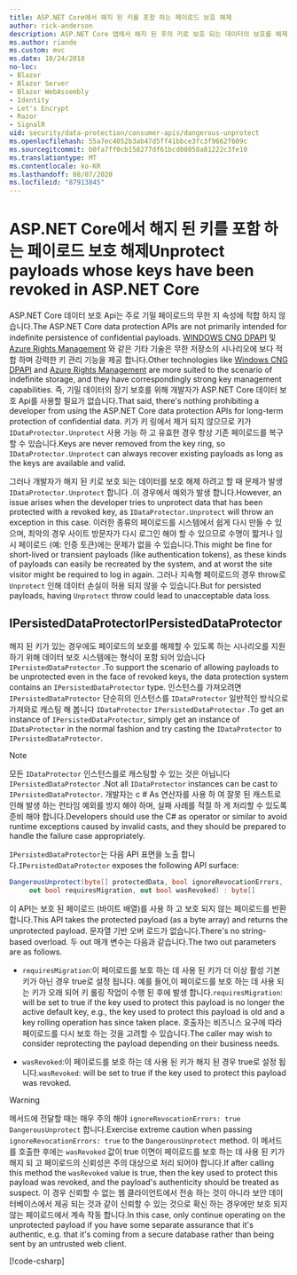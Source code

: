 ```yaml
---
title: ASP.NET Core에서 해지 된 키를 포함 하는 페이로드 보호 해제
author: rick-anderson
description: ASP.NET Core 앱에서 해지 된 후의 키로 보호 되는 데이터의 보호를 해제 하는 방법을 알아봅니다.
ms.author: riande
ms.custom: mvc
ms.date: 10/24/2018
no-loc:
- Blazor
- Blazor Server
- Blazor WebAssembly
- Identity
- Let's Encrypt
- Razor
- SignalR
uid: security/data-protection/consumer-apis/dangerous-unprotect
ms.openlocfilehash: 55a7ec4052b3ab47d5ff41bbce3fc3f9662f609c
ms.sourcegitcommit: b0fa7ff0cb158277df61bcd08058a81222c3fe10
ms.translationtype: MT
ms.contentlocale: ko-KR
ms.lasthandoff: 08/07/2020
ms.locfileid: "87913845"
---
```

# <a name="unprotect-payloads-whose-keys-have-been-revoked-in-aspnet-core"></a><span data-ttu-id="ecace-103">ASP.NET Core에서 해지 된 키를 포함 하는 페이로드 보호 해제</span><span class="sxs-lookup"><span data-stu-id="ecace-103">Unprotect payloads whose keys have been revoked in ASP.NET Core</span></span>

<a name="data-protection-consumer-apis-dangerous-unprotect"></a>

<span data-ttu-id="ecace-104">ASP.NET Core 데이터 보호 Api는 주로 기밀 페이로드의 무한 지 속성에 적합 하지 않습니다.</span><span class="sxs-lookup"><span data-stu-id="ecace-104">The ASP.NET Core data protection APIs are not primarily intended for indefinite persistence of confidential payloads.</span></span> <span data-ttu-id="ecace-105">[WINDOWS CNG DPAPI](/windows/win32/seccng/cng-dpapi) 및 [Azure Rights Management](/rights-management/) 와 같은 기타 기술은 무한 저장소의 시나리오에 보다 적합 하며 강력한 키 관리 기능을 제공 합니다.</span><span class="sxs-lookup"><span data-stu-id="ecace-105">Other technologies like [Windows CNG DPAPI](/windows/win32/seccng/cng-dpapi) and [Azure Rights Management](/rights-management/) are more suited to the scenario of indefinite storage, and they have correspondingly strong key management capabilities.</span></span> <span data-ttu-id="ecace-106">즉, 기밀 데이터의 장기 보호를 위해 개발자가 ASP.NET Core 데이터 보호 Api를 사용할 필요가 없습니다.</span><span class="sxs-lookup"><span data-stu-id="ecace-106">That said, there's nothing prohibiting a developer from using the ASP.NET Core data protection APIs for long-term protection of confidential data.</span></span> <span data-ttu-id="ecace-107">키가 키 링에서 제거 되지 않으므로 키가 `IDataProtector.Unprotect` 사용 가능 하 고 유효한 경우 항상 기존 페이로드를 복구할 수 있습니다.</span><span class="sxs-lookup"><span data-stu-id="ecace-107">Keys are never removed from the key ring, so `IDataProtector.Unprotect` can always recover existing payloads as long as the keys are available and valid.</span></span>

<span data-ttu-id="ecace-108">그러나 개발자가 해지 된 키로 보호 되는 데이터를 보호 해제 하려고 할 때 문제가 발생 `IDataProtector.Unprotect` 합니다 .이 경우에서 예외가 발생 합니다.</span><span class="sxs-lookup"><span data-stu-id="ecace-108">However, an issue arises when the developer tries to unprotect data that has been protected with a revoked key, as `IDataProtector.Unprotect` will throw an exception in this case.</span></span> <span data-ttu-id="ecace-109">이러한 종류의 페이로드를 시스템에서 쉽게 다시 만들 수 있으며, 최악의 경우 사이트 방문자가 다시 로그인 해야 할 수 있으므로 수명이 짧거나 임시 페이로드 (예: 인증 토큰)에는 문제가 없을 수 있습니다.</span><span class="sxs-lookup"><span data-stu-id="ecace-109">This might be fine for short-lived or transient payloads (like authentication tokens), as these kinds of payloads can easily be recreated by the system, and at worst the site visitor might be required to log in again.</span></span> <span data-ttu-id="ecace-110">그러나 지속형 페이로드의 경우 throw로 `Unprotect` 인해 데이터 손실이 허용 되지 않을 수 있습니다.</span><span class="sxs-lookup"><span data-stu-id="ecace-110">But for persisted payloads, having `Unprotect` throw could lead to unacceptable data loss.</span></span>

## <a name="ipersisteddataprotector"></a><span data-ttu-id="ecace-111">IPersistedDataProtector</span><span class="sxs-lookup"><span data-stu-id="ecace-111">IPersistedDataProtector</span></span>

<span data-ttu-id="ecace-112">해지 된 키가 있는 경우에도 페이로드의 보호를 해제할 수 있도록 하는 시나리오를 지원 하기 위해 데이터 보호 시스템에는 형식이 포함 되어 있습니다 `IPersistedDataProtector` .</span><span class="sxs-lookup"><span data-stu-id="ecace-112">To support the scenario of allowing payloads to be unprotected even in the face of revoked keys, the data protection system contains an `IPersistedDataProtector` type.</span></span> <span data-ttu-id="ecace-113">인스턴스를 가져오려면 `IPersistedDataProtector` 단순히의 인스턴스를 `IDataProtector` 일반적인 방식으로 가져와로 캐스팅 해 봅니다 `IDataProtector` `IPersistedDataProtector` .</span><span class="sxs-lookup"><span data-stu-id="ecace-113">To get an instance of `IPersistedDataProtector`, simply get an instance of `IDataProtector` in the normal fashion and try casting the `IDataProtector` to `IPersistedDataProtector`.</span></span>

> [!NOTE]
> <span data-ttu-id="ecace-114">모든 `IDataProtector` 인스턴스를로 캐스팅할 수 있는 것은 아닙니다 `IPersistedDataProtector` .</span><span class="sxs-lookup"><span data-stu-id="ecace-114">Not all `IDataProtector` instances can be cast to `IPersistedDataProtector`.</span></span> <span data-ttu-id="ecace-115">개발자는 c # As 연산자를 사용 하 여 잘못 된 캐스트로 인해 발생 하는 런타임 예외를 방지 해야 하며, 실패 사례를 적절 하 게 처리할 수 있도록 준비 해야 합니다.</span><span class="sxs-lookup"><span data-stu-id="ecace-115">Developers should use the C# as operator or similar to avoid runtime exceptions caused by invalid casts, and they should be prepared to handle the failure case appropriately.</span></span>

<span data-ttu-id="ecace-116">`IPersistedDataProtector`는 다음 API 표면을 노출 합니다.</span><span class="sxs-lookup"><span data-stu-id="ecace-116">`IPersistedDataProtector` exposes the following API surface:</span></span>

```csharp
DangerousUnprotect(byte[] protectedData, bool ignoreRevocationErrors,
     out bool requiresMigration, out bool wasRevoked) : byte[]
```

<span data-ttu-id="ecace-117">이 API는 보호 된 페이로드 (바이트 배열)를 사용 하 고 보호 되지 않는 페이로드를 반환 합니다.</span><span class="sxs-lookup"><span data-stu-id="ecace-117">This API takes the protected payload (as a byte array) and returns the unprotected payload.</span></span> <span data-ttu-id="ecace-118">문자열 기반 오버 로드가 없습니다.</span><span class="sxs-lookup"><span data-stu-id="ecace-118">There's no string-based overload.</span></span> <span data-ttu-id="ecace-119">두 out 매개 변수는 다음과 같습니다.</span><span class="sxs-lookup"><span data-stu-id="ecace-119">The two out parameters are as follows.</span></span>

* <span data-ttu-id="ecace-120">`requiresMigration`:이 페이로드를 보호 하는 데 사용 된 키가 더 이상 활성 기본 키가 아닌 경우 true로 설정 됩니다. 예를 들어,이 페이로드를 보호 하는 데 사용 되는 키가 오래 되어 키 롤링 작업이 수행 된 후에 발생 합니다.</span><span class="sxs-lookup"><span data-stu-id="ecace-120">`requiresMigration`: will be set to true if the key used to protect this payload is no longer the active default key, e.g., the key used to protect this payload is old and a key rolling operation has since taken place.</span></span> <span data-ttu-id="ecace-121">호출자는 비즈니스 요구에 따라 페이로드를 다시 보호 하는 것을 고려할 수 있습니다.</span><span class="sxs-lookup"><span data-stu-id="ecace-121">The caller may wish to consider reprotecting the payload depending on their business needs.</span></span>

* <span data-ttu-id="ecace-122">`wasRevoked`:이 페이로드를 보호 하는 데 사용 된 키가 해지 된 경우 true로 설정 됩니다.</span><span class="sxs-lookup"><span data-stu-id="ecace-122">`wasRevoked`: will be set to true if the key used to protect this payload was revoked.</span></span>

>[!WARNING]
> <span data-ttu-id="ecace-123">메서드에 전달할 때는 매우 주의 해야 `ignoreRevocationErrors: true` `DangerousUnprotect` 합니다.</span><span class="sxs-lookup"><span data-stu-id="ecace-123">Exercise extreme caution when passing `ignoreRevocationErrors: true` to the `DangerousUnprotect` method.</span></span> <span data-ttu-id="ecace-124">이 메서드를 호출한 후에는 `wasRevoked` 값이 true 이면이 페이로드를 보호 하는 데 사용 된 키가 해지 되 고 페이로드의 신뢰성은 주의 대상으로 처리 되어야 합니다.</span><span class="sxs-lookup"><span data-stu-id="ecace-124">If after calling this method the `wasRevoked` value is true, then the key used to protect this payload was revoked, and the payload's authenticity should be treated as suspect.</span></span> <span data-ttu-id="ecace-125">이 경우 신뢰할 수 없는 웹 클라이언트에서 전송 하는 것이 아니라 보안 데이터베이스에서 제공 되는 것과 같이 신뢰할 수 있는 것으로 확신 하는 경우에만 보호 되지 않는 페이로드에서 계속 작동 합니다.</span><span class="sxs-lookup"><span data-stu-id="ecace-125">In this case, only continue operating on the unprotected payload if you have some separate assurance that it's authentic, e.g. that it's coming from a secure database rather than being sent by an untrusted web client.</span></span>

[!code-csharp[](dangerous-unprotect/samples/dangerous-unprotect.cs)]
